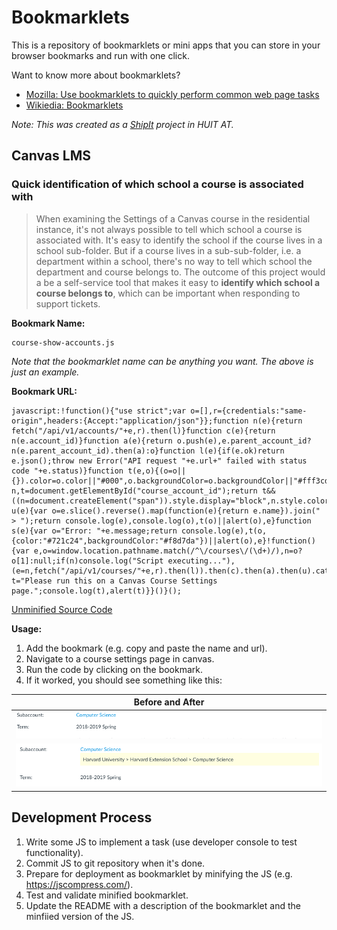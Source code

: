 # Bookmarklets

This is a repository of bookmarklets or mini apps that you can store in your browser bookmarks and run with one click.  

Want to know more about bookmarklets?

- [Mozilla: Use bookmarklets to quickly perform common web page tasks](https://support.mozilla.org/en-US/kb/bookmarklets-perform-common-web-page-tasks)
- [Wikiedia: Bookmarklets](https://en.wikipedia.org/wiki/Bookmarklet)

_Note: This was created as a [ShipIt](https://www.atlassian.com/company/shipit) project in HUIT AT._

## Canvas LMS

### Quick identification of which school a course is associated with 

> When examining the Settings of a Canvas course in the residential instance, it's not always possible to tell which school a course is associated with. It's easy to identify the school if the course lives in a school sub-folder. But if a course lives in a sub-sub-folder, i.e. a department within a school, there's no way to tell which school the department and course belongs to. The outcome of this project would a be a self-service tool that makes it easy to **identify which school a course belongs to**, which can be important when responding to support tickets. 

**Bookmark Name:** 

```
course-show-accounts.js
```

_Note that the bookmarklet name can be anything you want. The above is just an example._

**Bookmark URL:**
```
javascript:!function(){"use strict";var o=[],r={credentials:"same-origin",headers:{Accept:"application/json"}};function n(e){return fetch("/api/v1/accounts/"+e,r).then(l)}function c(e){return n(e.account_id)}function a(e){return o.push(e),e.parent_account_id?n(e.parent_account_id).then(a):o}function l(e){if(e.ok)return e.json();throw new Error("API request "+e.url+" failed with status code "+e.status)}function t(e,o){(o=o||{}).color=o.color||"#000",o.backgroundColor=o.backgroundColor||"#fff3cd";var n,t=document.getElementById("course_account_id");return t&&((n=document.createElement("span")).style.display="block",n.style.color=o.color,n.style.backgroundColor=o.backgroundColor,n.style.padding=".5em",n.style.marginBottom="1em",n.appendChild(document.createTextNode(e)),t.parentNode.appendChild(n)),t}function u(e){var o=e.slice().reverse().map(function(e){return e.name}).join(" > ");return console.log(e),console.log(o),t(o)||alert(o),e}function s(e){var o="Error: "+e.message;return console.log(e),t(o,{color:"#721c24",backgroundColor:"#f8d7da"})||alert(o),e}!function(){var e,o=window.location.pathname.match(/^\/courses\/(\d+)/),n=o?o[1]:null;if(n)console.log("Script executing..."),(e=n,fetch("/api/v1/courses/"+e,r).then(l)).then(c).then(a).then(u).catch(s);else{var t="Please run this on a Canvas Course Settings page.";console.log(t),alert(t)}}()}();
```

[Unminified Source Code](canvaslms/course-show-accounts.js)

**Usage:**

1. Add the bookmark (e.g. copy and paste the name and url).
2. Navigate to a course settings page in canvas.
3. Run the code by clicking on the bookmark.
4. If it worked, you should see something like this:

| Before and After | 
|---|
| ![Before](images/canvaslms-course-show-accounts-before.png) | 
| ![After](images/canvaslms-course-show-accounts-after.png) |


## Development Process

1. Write some JS to implement a task (use developer console to test functionality).
2. Commit JS to git repository when it's done.
3. Prepare for deployment as bookmarklet by minifying the JS (e.g. https://jscompress.com/).
4. Test and validate minified bookmarklet.
5. Update the README with a description of the bookmarklet and the minfiied version of the JS.
